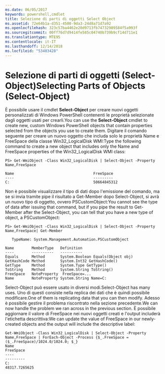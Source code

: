```yaml
---
ms.date: 06/05/2017
keywords: powershell,cmdlet
title: Selezione di parti di oggetti Select Object
ms.assetid: 72e64b1a-d351-4500-9da3-24d8a71d7a92
ms.openlocfilehash: 323c57ba4462e20d9713fb74732989584f5a993f
ms.sourcegitcommit: 00ff76d7d9414fe585c04740b739b9cf14d711e1
ms.translationtype: MTE95
ms.contentlocale: it-IT
ms.lasthandoff: 12/14/2018
ms.locfileid: "53403428"
---
```

# <a name="selecting-parts-of-objects-select-object"></a><span data-ttu-id="f6a50-103">Selezione di parti di oggetti (Select-Object)</span><span class="sxs-lookup"><span data-stu-id="f6a50-103">Selecting Parts of Objects (Select-Object)</span></span>

<span data-ttu-id="f6a50-104">È possibile usare il cmdlet **Select-Object** per creare nuovi oggetti personalizzati di Windows PowerShell contenenti le proprietà selezionate dagli oggetti usati per crearli.</span><span class="sxs-lookup"><span data-stu-id="f6a50-104">You can use the **Select-Object** cmdlet to create new, custom Windows PowerShell objects that contain properties selected from the objects you use to create them.</span></span> <span data-ttu-id="f6a50-105">Digitare il comando seguente per creare un nuovo oggetto che includa solo le proprietà Name e FreeSpace della classe Win32_LogicalDisk WMI:</span><span class="sxs-lookup"><span data-stu-id="f6a50-105">Type the following command to create a new object that includes only the Name and FreeSpace properties of the Win32_LogicalDisk WMI class:</span></span>

```
PS> Get-WmiObject -Class Win32_LogicalDisk | Select-Object -Property Name,FreeSpace

Name                                    FreeSpace
----                                    ---------
C:                                      50664845312
```

<span data-ttu-id="f6a50-106">Non è possibile visualizzare il tipo di dati dopo l'emissione del comando, ma se si invia tramite pipe il risultato a Get-Member dopo Select-Object, si avrà un nuovo tipo di oggetto, ovvero PSCustomObject:</span><span class="sxs-lookup"><span data-stu-id="f6a50-106">You cannot see the type of data after issuing that command, but if you pipe the result to Get-Member after the Select-Object, you can tell that you have a new type of object, a PSCustomObject:</span></span>

```
PS> Get-WmiObject -Class Win32_LogicalDisk | Select-Object -Property Name,FreeSpace| Get-Member

   TypeName: System.Management.Automation.PSCustomObject

Name        MemberType   Definition
----        ----------   ----------
Equals      Method       System.Boolean Equals(Object obj)
GetHashCode Method       System.Int32 GetHashCode()
GetType     Method       System.Type GetType()
ToString    Method       System.String ToString()
FreeSpace   NoteProperty  FreeSpace=...
Name        NoteProperty System.String Name=C:
```

<span data-ttu-id="f6a50-107">Select-Object può essere usato in diversi modi.</span><span class="sxs-lookup"><span data-stu-id="f6a50-107">Select-Object has many uses.</span></span> <span data-ttu-id="f6a50-108">Uno di questi consiste nella replica dei dati che è quindi possibile modificare.</span><span class="sxs-lookup"><span data-stu-id="f6a50-108">One of them is replicating data that you can then modify.</span></span> <span data-ttu-id="f6a50-109">Adesso è possibile gestire il problema riscontrato nella sezione precedente.</span><span class="sxs-lookup"><span data-stu-id="f6a50-109">We can now handle the problem we ran across in the previous section.</span></span> <span data-ttu-id="f6a50-110">È possibile aggiornare il valore di FreeSpace nei nuovi oggetti creati e l'output includerà l'etichetta descrittiva:</span><span class="sxs-lookup"><span data-stu-id="f6a50-110">We can update the value of FreeSpace in our newly-created objects and the output will include the descriptive label:</span></span>

```
Get-WmiObject -Class Win32_LogicalDisk | Select-Object -Property Name,FreeSpace | ForEach-Object -Process {$_.FreeSpace = ($_.FreeSpace)/1024.0/1024.0; $_}
Name                                                                  FreeSpace
----                                                                  ---------
C:                                                                48317.7265625
```